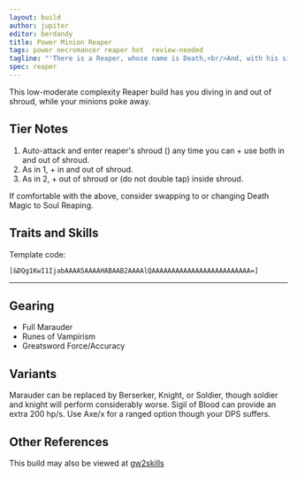 ```yaml
---
layout: build
author: jupiter
editor: berdandy
title: Power Minion Reaper
tags: power necromancer reaper hot  review-needed
tagline: "'There is a Reaper, whose name is Death,<br/>And, with his sickle keen,<br/>He reaps the bearded grain at a breath,<br/>And the flowers that grow between.'<br/>-- Henry Wadsworth Longfellow "
spec: reaper
---
```


This low-moderate complexity Reaper build has you diving in and out of shroud, while your minions poke away.

## Tier Notes

1. Auto-attack and enter reaper's shroud (<span data-aw2-key="F1" data-aw2-skill="30792"></span>) any time you can + use <span data-aw2-key="4" data-aw2-skill="30504"></span> both in and <span data-aw2-key="4" data-aw2-skill="29855"></span> out of shroud.
2. As in 1, + <span data-aw2-key="5" data-aw2-skill="30557"></span> in and <span data-aw2-key="5" data-aw2-skill="29740"></span> out of shroud.
3. As in 2, + <span data-aw2-key="2" data-aw2-skill="30163"></span> out of shroud or <span data-aw2-key="3" data-aw2-skill="29958"></span> (do not double tap) inside shroud.

If comfortable with the above, consider swapping <span data-aw2-key="9" data-aw2-skill="10533"></span> to <span data-aw2-key="9" data-aw2-skill="10607"></span> or changing Death Magic to Soul Reaping.

## Traits and Skills

Template code:

`[&DQg1KwI1IjabAAAA5AAAAHABAAB2AAAAlQAAAAAAAAAAAAAAAAAAAAAAAAA=]`

---

<div
  data-armory-embed='skills'
  data-armory-ids='10547,10541,10589,10533,10646'
>
</div>
<div
  data-armory-embed='specializations'
  data-armory-ids='53,2,34'
  data-armory-53-traits='1863,829,853'
  data-armory-2-traits='820,858,1694'
  data-armory-34-traits='2020,1969,2021'
>
</div>



## Gearing

- Full Marauder
- Runes of Vampirism
- Greatsword Force/Accuracy

## Variants

Marauder can be replaced by Berserker, Knight, or Soldier, though soldier and knight will perform considerably worse. Sigil of Blood can provide an extra 200 hp/s. Use Axe/x for a ranged option though your DPS suffers.

## Other References

This build may also be viewed at [gw2skills](http://gw2skills.net/editor/?PSQAElFwmYVMK2IOWP1NbA-zRJYiRB/YEJBqUA+HA-e)

